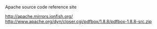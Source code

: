 
Apache source code reference site 

http://apache.mirrors.ionfish.org/
http://www.apache.org/dyn/closer.cgi/pdfbox/1.8.8/pdfbox-1.8.8-src.zip
